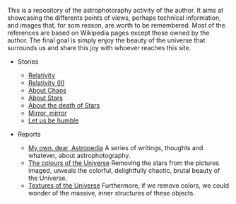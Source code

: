 This is a repository of the astrophotoraphy activity of the author. It aims at showcasing the differents points of views, perhaps technical information, and images that, for som reason, are worth to be remembered. Most of the references are based on Wikipedia pages except those owned by the author. The final goal is simply enjoy the beauty of the universe that surrounds us and share this joy with whoever reaches this site.


- Stories
   - [Relativity](./Stories/Relativity.md)
   - [Relativity (II)](./Stories/Relativity_II.md)
   - [About Chaos](./Stories/About_Chaos.md)
   - [About Stars](./Stories/The_Birth_of_Stars.md)
   - [About the death of Stars](./Stories/The_Death_of_Stars.md)
   - [Mirror, mirror](./Stories/Mirror_mirror.md)
   - [Let us be humble](./Stories/Humble.md)

- Reports
   - [My own, dear, Astropedia](./Stories/Astropedia.md) A series of writings, thoughts and whatever, about astrophotography.
   - [The colours of the Universe](./Stories/Colors.md) Removing the stars from the pictures imaged, unveals the colorful, delightfully chaotic, brutal beauty of the Universe. 
   - [Textures of the Universe](./Stories/Textures.md) Furthermore, if we remove colors, we could wonder of the massive, inner structures of these objects.

